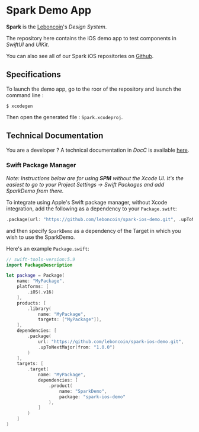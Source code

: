 # Spark Demo App

**Spark** is the [Leboncoin](https://www.leboncoin.fr/)'s _Design System_.

The repository here contains the iOS demo app to test components in _SwiftUI_ and _UIKit_.

You can also see all of our Spark iOS repositories on [Github](https://github.com/orgs/leboncoin/repositories?q=spark-ios+sort%3Aname-asc).

## Specifications

To launch the demo app, go to the roor of the repository and launch the command line :

```
$ xcodegen
```

Then open the generated file : `Spark.xcodeproj`.

## Technical Documentation

You are a developer ? A technical documentation in _DocC_ is available [here](https://leboncoin.github.io/spark-ios-demo/).

### Swift Package Manager

_Note: Instructions below are for using **SPM** without the Xcode UI. It's the easiest to go to your Project Settings -> Swift Packages and add SparkDemo from there._

To integrate using Apple's Swift package manager, without Xcode integration, add the following as a dependency to your `Package.swift`:

```swift
.package(url: "https://github.com/leboncoin/spark-ios-demo.git", .upToNextMajor(from: "1.0.0"))
```

and then specify `SparkDemo` as a dependency of the Target in which you wish to use the SparkDemo.

Here's an example `Package.swift`:

```swift
// swift-tools-version:5.9
import PackageDescription

let package = Package(
    name: "MyPackage",
    platforms: [
        .iOS(.v16)
    ],
    products: [
        .library(
            name: "MyPackage",
            targets: ["MyPackage"]),
    ],
    dependencies: [
        .package(
            url: "https://github.com/leboncoin/spark-ios-demo.git",
            .upToNextMajor(from: "1.0.0")
        )
    ],
    targets: [
        .target(
            name: "MyPackage",
            dependencies: [
                .product(
                    name: "SparkDemo",
                    package: "spark-ios-demo"
                ),
            ]
        )
    ]
)
```
